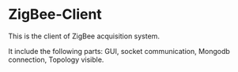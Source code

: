 # ZigBee-Client
This is the client of ZigBee acquisition system. 

It include the following parts: GUI, socket communication, Mongodb connection, Topology visible.
